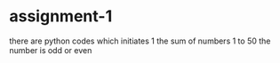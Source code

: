 # assignment-1
there are python codes which initiates 
1 the sum of numbers 1 to 50
the number is odd or even 
